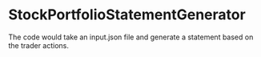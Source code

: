 # StockPortfolioStatementGenerator

The code would take an input.json file and generate a statement based on the trader actions.
